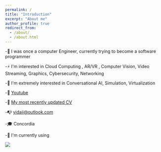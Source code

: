 ```yaml
---
permalink: /
title: "Introduction"
excerpt: "About me"
author_profile: true
redirect_from: 
  - /about/
  - /about.html
---
```

-🌱  I was once a computer Engineer, currently trying to become a software programmer

-⚡  I'm interested in Cloud Computing , AR/VR , Computer Vision, Video Streaming, Graphics, Cybersecurity, Networking

-💫  I'm extremely interested in Conversational AI, Simulation, Virtualization  

-👯  [Youtube](https://www.youtube.com/channel/UCnAZEd_Q-5JI9UX53bd5LQQ)

-💬  [My most recently updated CV](https://github.com/yida-li/yida-li.github.io/blob/master/files/cv.pdf)


-📭  yidaii@outlook.com

-🎓  Concordia

-🔭  I'm currently using

<a href="https://wakatime.com"><img src="https://wakatime.com/share/@yida/b093ff7d-e18f-4b6a-ba1a-d4fca6889097.png" /></a>



